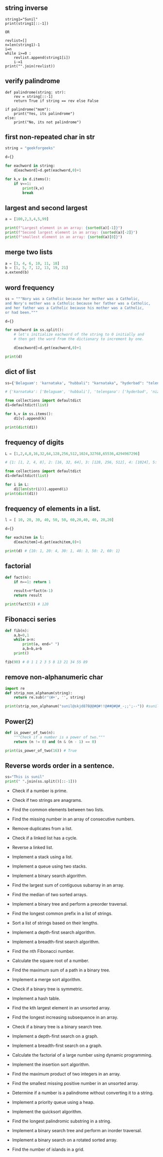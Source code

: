 ## string inverse

```
string1="Sunil"
print(string1[::-1])

OR

revlist=[]
n=len(string1)-1
i=n
while i>=0 : 
    revlist.append(string1[i])
    i-=1
print("".join(revlist))
``` 

## verify palindrome

```
def palindrome(string: str):
	rev = string[::-1]
	return True if string == rev else False

if palindrome("mom"):
	print("Yes, its palindrome")
else:
	print("No, its not palindrome")
```

## first non-repeated char in str

```python
string = "geekforgeeks"

d={}

for eachword in string:
	d[eachword]=d.get(eachword,0)+1

for k,v in d.items():
	if v==1:
		print(k,v)
		break
```

## largest and second largest

```python
a = [100,2,3,4,5,99]

print(f"Largest element in an array: {sorted(a)[-1]}")
print(f"Second largest element in an array: {sorted(a)[-2]}")
print(f"smallest element in an array: {sorted(a)[0]}")
```

## merge two lists 

```python
a = [3, 4, 6, 10, 11, 18]
b = [1, 5, 7, 12, 13, 19, 21]
a.extend(b)
```

## word frequency

```python
ss = """Nory was a Catholic because her mother was a Catholic, 
and Nory's mother was a Catholic because her father was a Catholic, 
and her father was a Catholic because his mother was a Catholic, 
or had been."""

d={}

for eachword in ss.split():
    # let's initialize eachword of the string to 0 initially and 
    # then get the word from the dictionary to increment by one.

    d[eackword]=d.get(eachword,0)+1 

print(d)
```

## dict of list

```python
ss={'Belaguam': 'karnataka', "hubbali": "karnataka", "hyderbad": "telengana", "nizam": "telengana", "tirupathi": "andhra", "chittor": "andhra"}

# {'karnataka': ['Belaguam', 'hubbali'], 'telengana': ['hyderbad', 'nizam'], 'andhra': ['tirupathi', 'chittor']}

from collections import defaultdict 
d1=defaultdict(list)

for k,v in ss.items():
	d1[v].append(k)

print(dict(d1))
```

## frequency of digits

```python
L = [1,2,4,8,16,32,64,128,256,512,1024,32768,65536,4294967296]

# {1: [1, 2, 4, 8], 2: [16, 32, 64], 3: [128, 256, 512], 4: [1024], 5: [32768, 65536], 10: [4294967296]}

from collections import defaultdict 
d1=defaultdict(list)

for i in L:
	d1[len(str(i))].append(i)
print(dict(d1))
```

## frequency of elements in a list.

```python 
l = [ 10, 20, 30, 40, 50, 50, 60,20,40, 40, 20,20]

d={}

for eachitem in l:
	d[eachitem]=d.get(eachitem,0)+1

print(d) # {10: 1, 20: 4, 30: 1, 40: 3, 50: 2, 60: 1}
```

## factorial 

```python
def fact(n):
	if n==1: return 1 
	
	result=n*fact(n-1)
	return result

print(fact(5)) # 120
```

## Fibonacci series 

```python
def fib(n):
    a,b=0,1 
    while a<n:
        print(a, end=" ")
        a,b=b,a+b
    print()

fib(90) # 0 1 1 2 3 5 8 13 21 34 55 89 
```

## remove non-alphanumeric char

```python
import re
def strip_non_alphanum(string):
    return re.sub(r'\W+', '', string)

print(strip_non_alphanum("sunil@skjd878@@#@#!!@##@#@#_-;;';--")) #sunilskjd878_
```

## Power(2)
```python
def is_power_of_two(n):
    """Check if a number is a power of two."""
    return (n != 0) and (n & (n - 1) == 0)

print(is_power_of_two(16)) # True
```

## Reverse words order in a sentence.

```python
ss="This is sunil"
print(" ".join(ss.split()[::-1]))
```

- Check if a number is prime.
- Check if two strings are anagrams.
- Find the common elements between two lists.
- Find the missing number in an array of consecutive numbers.
- Remove duplicates from a list.
- Check if a linked list has a cycle.
- Reverse a linked list.
- Implement a stack using a list.
- Implement a queue using two stacks.
- Implement a binary search algorithm.
- Find the largest sum of contiguous subarray in an array.
- Find the median of two sorted arrays.
- Implement a binary tree and perform a preorder traversal.
- Find the longest common prefix in a list of strings.
- Sort a list of strings based on their lengths.
- Implement a depth-first search algorithm.
- Implement a breadth-first search algorithm.
- Find the nth Fibonacci number.
- Calculate the square root of a number.
- Find the maximum sum of a path in a binary tree.
- Implement a merge sort algorithm.
- Check if a binary tree is symmetric.

- Implement a hash table.
- Find the kth largest element in an unsorted array.
- Find the longest increasing subsequence in an array.
- Check if a binary tree is a binary search tree.
- Implement a depth-first search on a graph.
- Implement a breadth-first search on a graph.
- Calculate the factorial of a large number using dynamic programming.
- Implement the insertion sort algorithm.
- Find the maximum product of two integers in an array.
- Find the smallest missing positive number in an unsorted array.
- Determine if a number is a palindrome without converting it to a string.
- Implement a priority queue using a heap.
- Implement the quicksort algorithm.
- Find the longest palindromic substring in a string.
- Implement a binary search tree and perform an inorder traversal.
- Implement a binary search on a rotated sorted array.
- Find the number of islands in a grid.



